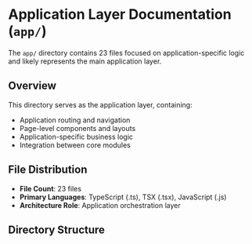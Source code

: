 # Application Layer Documentation (`app/`)

The `app/` directory contains 23 files focused on application-specific logic and likely represents the main application layer.

## Overview

This directory serves as the application layer, containing:
- Application routing and navigation
- Page-level components and layouts
- Application-specific business logic
- Integration between core modules

## File Distribution

- **File Count**: 23 files
- **Primary Languages**: TypeScript (.ts), TSX (.tsx), JavaScript (.js)
- **Architecture Role**: Application orchestration layer

## Directory Structure